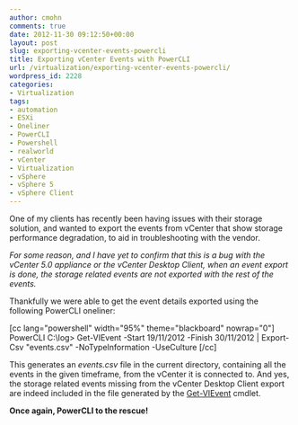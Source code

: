 ```yaml
---
author: cmohn
comments: true
date: 2012-11-30 09:12:50+00:00
layout: post
slug: exporting-vcenter-events-powercli
title: Exporting vCenter Events with PowerCLI
url: /virtualization/exporting-vcenter-events-powercli/
wordpress_id: 2228
categories:
- Virtualization
tags:
- automation
- ESXi
- Oneliner
- PowerCLI
- Powershell
- realworld
- vCenter
- Virtualization
- vSphere
- vSphere 5
- vSphere Client
---
```


One of my clients has recently been having issues with their storage solution, and wanted to export the events from vCenter that show storage performance degradation, to aid in troubleshooting with the vendor.

_For some reason, and I have yet to confirm that this is a bug with the vCenter 5.0 appliance or the vCenter Desktop Client, when an event export is done, the storage related events are not exported with the rest of the events._

Thankfully we were able to get the event details exported using the following PowerCLI oneliner:

[cc lang="powershell" width="95%" theme="blackboard" nowrap="0"]
PowerCLI C:\log> Get-VIEvent -Start 19/11/2012 -Finish 30/11/2012 | Export-Csv "events.csv" -NoTypeInformation -UseCulture
[/cc]

This generates an _events.csv_ file in the current directory, containing all the events in the given timeframe, from the vCenter it is connected to. And yes, the storage related events missing from the vCenter Desktop Client export are indeed included in the file generated by the [Get-VIEvent](http://www.vmware.com/support/developer/PowerCLI/PowerCLI51/html/Get-VIEvent.html) cmdlet.

**Once again, PowerCLI to the rescue!**
